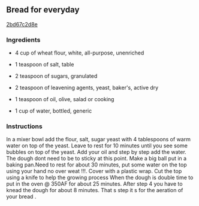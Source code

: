 ## Bread for everyday

[2bd67c2d8e](https://cookpad.com/us/recipes/347939-bread-for-everyday-%F0%9F%98%87)

### Ingredients

 - 4 cup of wheat flour, white, all-purpose, unenriched

 - 1 teaspoon of salt, table

 - 2 teaspoon of sugars, granulated

 - 2 teaspoon of leavening agents, yeast, baker's, active dry

 - 1 teaspoon of oil, olive, salad or cooking

 - 1 cup of water, bottled, generic

### Instructions

In a mixer bowl add the flour, salt, sugar yeast with 4 tablespoons of warm water on top of the yeast. Leave to rest for 10 minutes until you see some bubbles on top of the yeast. Add your oil and step by step add the water. The dough dont need to be to sticky at this point. Make a big ball put in a baking pan.Need to rest for about 30 minutes, put some water on the top using your hand no over weat !!!. Cover with a plastic wrap. Cut the top using a knife to help the growing process When the dough is double time to put in the oven @ 350AF for about 25 minutes. After step 4 you have to knead the dough for about 8 minutes. That s step it s for the aeration of your bread .